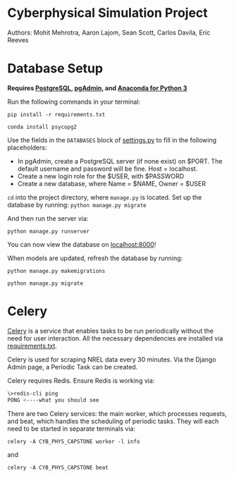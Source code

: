 # Cyberphysical Simulation Project
Authors:
Mohit Mehrotra, Aaron Lajom, Sean Scott, Carlos Davila, Eric Reeves

# Database Setup
**Requires [PostgreSQL](https://www.postgresql.org/download/), [pgAdmin](https://www.pgadmin.org/download/), and [Anaconda for Python 3](https://www.continuum.io/downloads)**

Run the following commands in your terminal:

`pip install -r requirements.txt`

`conda install psycopg2`

Use the fields in the `DATABASES` block of [settings.py](CYB_PHYS_CAPSTONE/CYB_PHYS_CAPSTONE/settings.py) to fill in the following placeholders:
- In pgAdmin, create a PostgreSQL server (if none exist) on $PORT. The default username and password will be fine. Host = localhost.
- Create a new login role for the $USER, with $PASSWORD
- Create a new database, where Name = $NAME, Owner = $USER

`cd` into the project directory, where `manage.py` is located. Set up the database by running:
`python manage.py migrate`

And then run the server via:

`python manage.py runserver`

You can now view the database on [localhost:8000](http://localhost:8000)!

When models are updated, refresh the database by running:

`python manage.py makemigrations`

`python manage.py migrate`

# Celery
[Celery](http://www.celeryproject.org/) is a service that enables tasks to be run periodically without the need for user interaction. All the necessary dependencies are installed via [requirements.txt](CYB_PHYS_CAPSTONE/requirements.txt).

Celery is used for scraping NREL data every 30 minutes. Via the Django Admin page, a Periodic Task can be created.

Celery requires Redis. Ensure Redis is working via:

```sh
\>redis-cli ping
PONG <----what you should see
```

There are two Celery services: the main worker, which processes requests, and beat, which handles the scheduling of periodic tasks. They will each need to be started in separate terminals via:

`celery -A CYB_PHYS_CAPSTONE worker -l info`

and

`celery -A CYB_PHYS_CAPSTONE beat`
